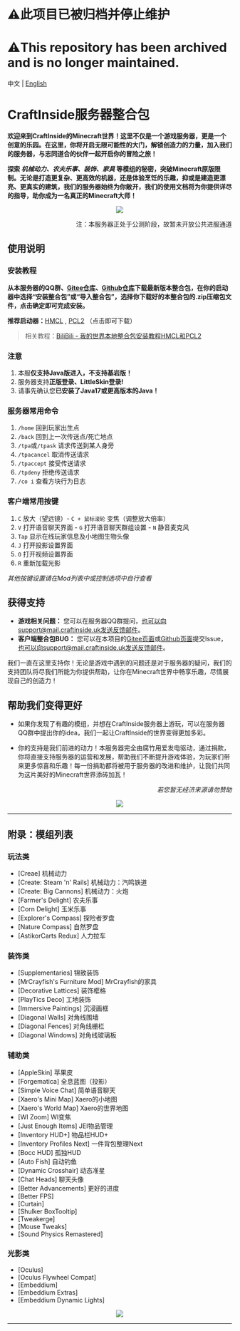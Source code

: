 # ⚠️此项目已被归档并停止维护
# ⚠️This repository has been archived and is no longer maintained.

中文 | [English](https://github.com/rrrexfield/CraftInside/blob/master/README_en.md)

# **CraftInside服务器整合包**

**欢迎来到CraftInside的Minecraft世界！这里不仅是一个游戏服务器，更是一个创意的乐园。在这里，你将开启无限可能性的大门，解锁创造力的力量，加入我们的服务器，与志同道合的伙伴一起开启你的冒险之旅！**

**探索 *机械动力、农夫乐事、装饰、家具* 等模组的秘密，突破Minecraft原版限制。无论是打造更复杂、更高效的机器，还是体验烹饪的乐趣，抑或是建造更漂亮、更真实的建筑，我们的服务器始终为你敞开，我们的使用文档将为你提供详尽的指导，助你成为一名真正的Minecraft大师！**

[<div align=center>![](https://pic.imgdb.cn/item/65e412c59f345e8d032d9f99.jpg)](pic1)

<div align=right>注：本服务器正处于公测阶段，故暂未开放公共进服通道


<div align=left>

## 使用说明

### 安装教程

**从本服务器的QQ群、[Gitee仓库](https://gitee.com/numerousx/craft-inside)、[Github仓库](https://github.com/rrrexfield/CraftInside)下载最新版本整合包，在你的启动器中选择“安装整合包”或“导入整合包”，选择你下载好的本整合包的.zip压缩包文件，点击确定即可完成安装。**

**推荐启动器：**[HMCL](https://hmcl.huangyuhui.net/download/) , [PCL2](https://afdian.net/p/0164034c016c11ebafcb52540025c377) （点击即可下载）

> 相关教程：[BiliBili - 我的世界本地整合包安装教程HMCL和PCL2](https://www.bilibili.com/read/cv24334696/)

### 注意

1. 本服**仅支持Java版进入，不支持基岩版！**
2. 服务器支持**正版登录、LittleSkin登录!**
3. 请事先确认您**已安装了Java17或更高版本的Java！**

### 服务器常用命令

1. `/home` 回到玩家出生点
2. `/back` 回到上一次传送点/死亡地点
3. `/tpa`或`/tpask` 请求传送到某人身旁
4. `/tpacancel` 取消传送请求
5. `/tpaccept` 接受传送请求
6. `/tpdeny` 拒绝传送请求
7. `/co i` 查看方块行为日志

### 客户端常用按键
1. `C` 放大（望远镜）- `C + 鼠标滚轮` 变焦（调整放大倍率）
2. `V` 打开语音聊天界面 - `G` 打开语音聊天群组设置 - `N` 静音麦克风
3. `Tap` 显示在线玩家信息及小地图生物头像
4. `J` 打开投影设置界面
5. `O` 打开视频设置界面
6. `R` 重新加载光影

*其他按键设置请在Mod列表中或控制选项中自行查看*
    
## 获得支持

- **游戏相关问题：** 您可以在服务器QQ群提问，也可以向support@mail.craftinside.uk发送反馈邮件。
- **客户端整合包BUG：** 您可以在本项目的[Gitee页面](https://gitee.com/numerousx/craft-inside)或[Github页面](https://github.com/rrrexfield/CraftInside)提交Issue，也可以向support@mail.craftinside.uk发送反馈邮件。

我们一直在这里支持你！无论是游戏中遇到的问题还是对于服务器的疑问，我们的支持团队将尽我们所能为你提供帮助，让你在Minecraft世界中畅享乐趣，尽情展现自己的创造力！

## 帮助我们变得更好

- 如果你发现了有趣的模组，并想在CraftInside服务器上游玩，可以在服务器QQ群中提出你的idea，我们一起让CraftInside的世界变得更加多彩。

- 你的支持是我们前进的动力！本服务器完全由腐竹用爱发电驱动，通过捐款，你将直接支持服务器的运营和发展，帮助我们不断提升游戏体验，为玩家们带来更多惊喜和乐趣！每一份捐助都将被用于服务器的改进和维护，让我们共同为这片美好的Minecraft世界添砖加瓦！
*<div align=right>若您暂无经济来源请勿赞助*

[<div align=center>![](https://pic.imgdb.cn/item/65e412c49f345e8d032d9ec2.jpg)](pic2)

----

<div align=left>

## 附录：模组列表

### 玩法类

- [Creae] 机械动力
- [Create: Steam 'n' Rails] 机械动力：汽鸣铁道
- [Create: Big Cannons] 机械动力：火炮
- [Farmer's Delight] 农夫乐事
- [Corn Delight] 玉米乐事
- [Explorer's Compass] 探险者罗盘
- [Nature Compass] 自然罗盘
- [AstikorCarts Redux] 人力拉车

### 装饰类

- [Supplementaries] 锦致装饰
- [MrCrayfish's Furniture Mod] MrCrayfish的家具
- [Decorative Lattices] 装饰框格
- [PlayTics Deco] 工地装饰
- [Immersive Paintings] 沉浸画框
- [Diagonal Walls] 对角线围墙
- [Diagonal Fences] 对角线栅栏
- [Diagonal Windows] 对角线玻璃板

### 辅助类

- [AppleSkin] 苹果皮
- [Forgematica] 全息蓝图（投影）
- [Simple Voice Chat] 简单语音聊天
- [Xaero's Mini Map] Xaero的小地图
- [Xaero's World Map] Xaero的世界地图
- [WI Zoom] WI变焦
- [Just Enough Items] JEI物品管理
- [Inventory HUD+] 物品栏HUD+
- [Inventory Profiles Next] 一件背包整理Next
- [Bocc HUD] 孤独HUD
- [Auto Fish] 自动钓鱼
- [Dynamic Crosshair] 动态准星
- [Chat Heads] 聊天头像
- [Better Advancements] 更好的进度
- [Better FPS]
- [Curtain]
- [Shulker BoxTooltip]
- [Tweakerge]
- [Mouse Tweaks]
- [Sound Physics Remastered]

### 光影类

- [Oculus]
- [Oculus Flywheel Compat]
- [Embeddium]
- [Embeddium Extras]
- [Embeddium Dynamic Lights]

[<div align=center>![](https://pic.imgdb.cn/item/65e412c59f345e8d032da0d1.jpg)](pic3)

----------
